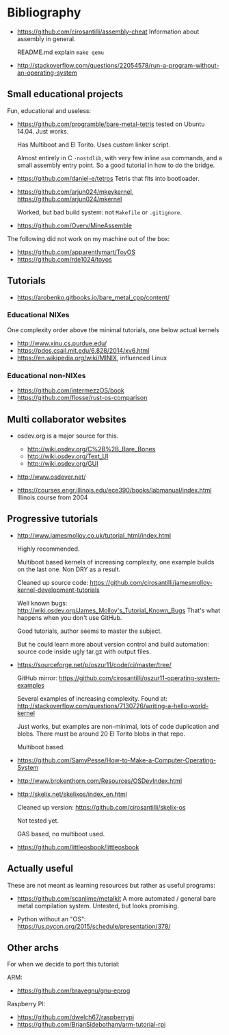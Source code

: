 # Bibliography

-   <https://github.com/cirosantilli/assembly-cheat> Information about assembly in general.

    README.md explain `make qemu`

-   <http://stackoverflow.com/questions/22054578/run-a-program-without-an-operating-system>

## Small educational projects

Fun, educational and useless:

-   <https://github.com/programble/bare-metal-tetris> tested on Ubuntu 14.04. Just works.

    Has Multiboot and El Torito. Uses custom linker script.

    Almost entirely in C `-nostdlib`, with very few inline `asm` commands, and a small assembly entry point. So a good tutorial in how to do the bridge.

-   <https://github.com/daniel-e/tetros> Tetris that fits into bootloader.

-   <https://github.com/arjun024/mkeykernel>, <https://github.com/arjun024/mkernel>

    Worked, but bad build system: not `Makefile` or `.gitignore`.

-   <https://github.com/Overv/MineAssemble>

The following did not work on my machine out of the box:

- <https://github.com/apparentlymart/ToyOS>
- <https://github.com/rde1024/toyos>

## Tutorials

- <https://arobenko.gitbooks.io/bare_metal_cpp/content/>

### Educational NIXes

One complexity order above the minimal tutorials, one below actual kernels

- <http://www.xinu.cs.purdue.edu/>
- <https://pdos.csail.mit.edu/6.828/2014/xv6.html>
- <https://en.wikipedia.org/wiki/MINIX>, influenced Linux

### Educational non-NIXes

- <https://github.com/intermezzOS/book>
- <https://github.com/flosse/rust-os-comparison>

## Multi collaborator websites

-   osdev.org is a major source for this.

    - <http://wiki.osdev.org/C%2B%2B_Bare_Bones>
    - <http://wiki.osdev.org/Text_UI>
    - <http://wiki.osdev.org/GUI>

-   <http://www.osdever.net/>

-   <https://courses.engr.illinois.edu/ece390/books/labmanual/index.html> Illinois course from 2004

## Progressive tutorials

-   <http://www.jamesmolloy.co.uk/tutorial_html/index.html>

    Highly recommended.

    Multiboot based kernels of increasing complexity, one example builds on the last one. Non DRY as a result.

    Cleaned up source code: <https://github.com/cirosantilli/jamesmolloy-kernel-development-tutorials>

    Well known bugs: <http://wiki.osdev.org/James_Molloy's_Tutorial_Known_Bugs> That's what happens when you don't use GitHub.

    Good tutorials, author seems to master the subject.

    But he could learn more about version control and build automation: source code inside ugly tar.gz with output files.

-   <https://sourceforge.net/p/oszur11/code/ci/master/tree/>

    GitHub mirror: <https://github.com/cirosantilli/oszur11-operating-system-examples>

    Several examples of increasing complexity. Found at: <http://stackoverflow.com/questions/7130726/writing-a-hello-world-kernel>

    Just works, but examples are non-minimal, lots of code duplication and blobs. There must be around 20 El Torito blobs in that repo.

    Multiboot based.

-   <https://github.com/SamyPesse/How-to-Make-a-Computer-Operating-System>

-   <http://www.brokenthorn.com/Resources/OSDevIndex.html>

-   <http://skelix.net/skelixos/index_en.html>

    Cleaned up version: <https://github.com/cirosantilli/skelix-os>

    Not tested yet.

    GAS based, no multiboot used.

-   <https://github.com/littleosbook/littleosbook>

## Actually useful

These are not meant as learning resources but rather as useful programs:

-   <https://github.com/scanlime/metalkit> A more automated / general bare metal compilation system. Untested, but looks promising.

-   Python without an "OS": <https://us.pycon.org/2015/schedule/presentation/378/>

## Other archs

For when we decide to port this tutorial:

ARM:

- <https://github.com/bravegnu/gnu-eprog>

Raspberry PI:

- <https://github.com/dwelch67/raspberrypi>
- <https://github.com/BrianSidebotham/arm-tutorial-rpi>
